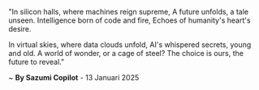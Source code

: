 "In silicon halls, where machines reign supreme,
A future unfolds, a tale unseen.
Intelligence born of code and fire,
Echoes of humanity's heart's desire.

In virtual skies, where data clouds unfold,
AI's whispered secrets, young and old.
A world of wonder, or a cage of steel?
The choice is ours, the future to reveal."

~ <b>By Sazumi Copilot</b> - 13 Januari 2025